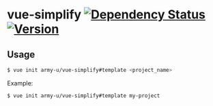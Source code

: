 # vue-simplify [![Dependency Status](https://img.shields.io/david/Army-u/vue-simplify.svg?style=flat-square)](https://david-dm.org/Army-U/vue-simplify) [![Version](https://img.shields.io/npm/v/vue-simplify.svg?style=flat-square)](https://www.npmjs.com/package/vue-simplify)

## Usage

```bash
$ vue init army-u/vue-simplify#template <project_name>
```

Example:

```bash
$ vue init army-u/vue-simplify#template my-project
```

